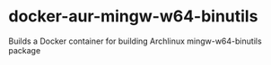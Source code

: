 docker-aur-mingw-w64-binutils
=============================
Builds a Docker container for building Archlinux mingw-w64-binutils package
